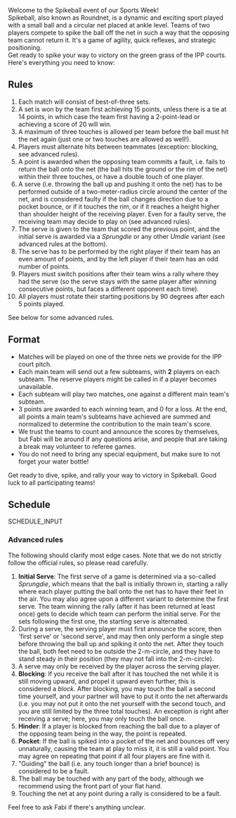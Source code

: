 Welcome to the Spikeball event of our Sports Week!\
Spikeball, also known as Roundnet, is a dynamic and exciting sport played with a small ball and a circular net placed at ankle level. Teams of two players compete to spike the ball off the net in such a way that the opposing team cannot return it. It's a game of agility, quick reflexes, and strategic positioning.\
Get ready to spike your way to victory on the green grass of the IPP courts.\
Here's everything you need to know:

## Rules

1. Each match will consist of best-of-three sets.
2. A set is won by the team first achieving 15 points, unless there is a tie at 14 points, in which case the team first having a 2-point-lead or achieving a score of 20 will win.
3. A maximum of three touches is allowed per team before the ball must hit the net again (just one or two touches are allowed as well!).
4. Players must alternate hits between teammates (exception: blocking, see advanced rules).
5. A point is awarded when the opposing team commits a fault, i.e. fails to return the ball onto the net (the ball hits the ground or the rim of the net) within their three touches, or have a double touch of one player.
6. A serve (i.e. throwing the ball up and pushing it onto the net) has to be performed outside of a two-meter-radius circle around the center of the net, and is considered faulty if the ball changes direction due to a pocket bounce, or if it touches the rim, or if it reaches a height higher than shoulder height of the receiving player. Even for a faulty serve, the receiving team may decide to play on (see advanced rules).
7. The serve is given to the team that scored the previous point, and the initial serve is awarded via a *Sprungdie* or any other *Umdie* variant (see advanced rules at the bottom).
8. The serve has to be performed by the right player if their team has an even amount of points, and by the left player if their team has an odd number of points.
9. Players must switch positions after their team wins a rally where they had the serve (so the serve stays with the same player after winning consecutive points, but faces a different opponent each time).
10. All players must rotate their starting positions by 90 degrees after each 5 points played.

See below for some advanced rules.

## Format

- Matches will be played on one of the three nets we provide for the IPP court pitch.
- Each main team will send out a few subteams, with **2** players on each subteam. The reserve players might be called in if a player becomes unavailable.
- Each subteam will play two matches, one against a different main team's subteam.
- 3 points are awarded to each winning team, and 0 for a loss. At the end, all points a main team's subteams have achieved are summed and normalized to determine the contribution to the main team's score.
- We trust the teams to count and announce the scores by themselves, but Fabi will be around if any questions arise, and people that are taking a break may volunteer to referee games.
- You do not need to bring any special equipment, but make sure to not forget your water bottle!

Get ready to dive, spike, and rally your way to victory in Spikeball. Good luck to all participating teams!

## Schedule

SCHEDULE_INPUT

### Advanced rules

The following should clarify most edge cases. Note that we do not strictly follow the official rules, so please read carefully.

1. **Initial Serve**: The first serve of a game is determined via a so-called *Sprungdie*, which means that the ball is initially thrown in, starting a rally where each player putting the ball onto the net has to have their feet in the air. You may also agree upon a different variant to determine the first serve. The team winning the rally (after it has been returned at least once) gets to decide which team can perform the initial serve. For the sets following the first one, the starting serve is alternated.
2. During a serve, the serving player must first announce the score, then 'first serve' or 'second serve', and may then only perform a single step before throwing the ball up and spiking it onto the net. After they touch the ball, both feet need to be outside the 2-m-circle, and they have to stand steady in their position (they may not fall into the 2-m-circle).
3. A serve may only be received by the player across the serving player.
4. **Blocking**: If you receive the ball after it has touched the net while it is still moving upward, and propel it upward even further, this is considered a *block*. After blocking, you may touch the ball a second time yourself, and your partner will have to put it onto the net afterwards (i.e. you may not put it onto the net yourself with the second touch, and you are still limited by the three total touches). An exception is right after receiving a serve; here, you may only touch the ball once.
5. **Hinder**: If a player is blocked from reaching the ball due to a player of the opposing team being in the way, the point is repeated.
6. **Pocket**: If the ball is spiked into a pocket of the net and bounces off very unnaturally, causing the team at play to miss it, it is still a valid point. You may agree on repeating that point if all four players are fine with it.
7. "Guiding" the ball (i.e. any touch longer than a brief bounce) is considered to be a fault.
8. The ball may be touched with any part of the body, although we recommend using the front part of your flat hand.
9. Touching the net at any point during a rally is considered to be a fault.

Feel free to ask Fabi if there's anything unclear.
